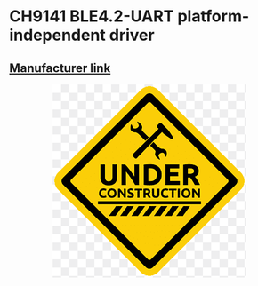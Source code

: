 # CH9141 BLE4.2-UART platform-independent driver

## [Manufacturer link](https://www.wch-ic.com/products/CH9141.html)

<p align="center">
  <img src="doc/under_construction.png">
</p>